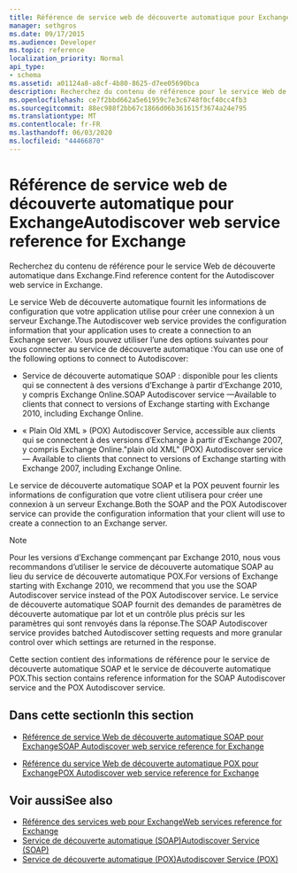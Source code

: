 ```yaml
---
title: Référence de service web de découverte automatique pour Exchange
manager: sethgros
ms.date: 09/17/2015
ms.audience: Developer
ms.topic: reference
localization_priority: Normal
api_type:
- schema
ms.assetid: a01124a8-a8cf-4b80-8625-d7ee05690bca
description: Recherchez du contenu de référence pour le service Web de découverte automatique dans Exchange.
ms.openlocfilehash: ce7f2bbd662a5e61959c7e3c6748f0cf40cc4fb3
ms.sourcegitcommit: 88ec988f2bb67c1866d06b361615f3674a24e795
ms.translationtype: MT
ms.contentlocale: fr-FR
ms.lasthandoff: 06/03/2020
ms.locfileid: "44466870"
---
```

# <a name="autodiscover-web-service-reference-for-exchange"></a><span data-ttu-id="abb57-103">Référence de service web de découverte automatique pour Exchange</span><span class="sxs-lookup"><span data-stu-id="abb57-103">Autodiscover web service reference for Exchange</span></span>

<span data-ttu-id="abb57-104">Recherchez du contenu de référence pour le service Web de découverte automatique dans Exchange.</span><span class="sxs-lookup"><span data-stu-id="abb57-104">Find reference content for the Autodiscover web service in Exchange.</span></span>
  
<span data-ttu-id="abb57-105">Le service Web de découverte automatique fournit les informations de configuration que votre application utilise pour créer une connexion à un serveur Exchange.</span><span class="sxs-lookup"><span data-stu-id="abb57-105">The Autodiscover web service provides the configuration information that your application uses to create a connection to an Exchange server.</span></span> <span data-ttu-id="abb57-106">Vous pouvez utiliser l’une des options suivantes pour vous connecter au service de découverte automatique :</span><span class="sxs-lookup"><span data-stu-id="abb57-106">You can use one of the following options to connect to Autodiscover:</span></span>
  
- <span data-ttu-id="abb57-107">Service de découverte automatique SOAP : disponible pour les clients qui se connectent à des versions d’Exchange à partir d’Exchange 2010, y compris Exchange Online.</span><span class="sxs-lookup"><span data-stu-id="abb57-107">SOAP Autodiscover service —Available to clients that connect to versions of Exchange starting with Exchange 2010, including Exchange Online.</span></span>
    
- <span data-ttu-id="abb57-108">« Plain Old XML » (POX) Autodiscover Service, accessible aux clients qui se connectent à des versions d’Exchange à partir d’Exchange 2007, y compris Exchange Online.</span><span class="sxs-lookup"><span data-stu-id="abb57-108">"plain old XML" (POX) Autodiscover service — Available to clients that connect to versions of Exchange starting with Exchange 2007, including Exchange Online.</span></span> 
    
<span data-ttu-id="abb57-109">Le service de découverte automatique SOAP et la POX peuvent fournir les informations de configuration que votre client utilisera pour créer une connexion à un serveur Exchange.</span><span class="sxs-lookup"><span data-stu-id="abb57-109">Both the SOAP and the POX Autodiscover service can provide the configuration information that your client will use to create a connection to an Exchange server.</span></span>
  
> [!NOTE]
> <span data-ttu-id="abb57-110">Pour les versions d’Exchange commençant par Exchange 2010, nous vous recommandons d’utiliser le service de découverte automatique SOAP au lieu du service de découverte automatique POX.</span><span class="sxs-lookup"><span data-stu-id="abb57-110">For versions of Exchange starting with Exchange 2010, we recommend that you use the SOAP Autodiscover service instead of the POX Autodiscover service.</span></span> <span data-ttu-id="abb57-111">Le service de découverte automatique SOAP fournit des demandes de paramètres de découverte automatique par lot et un contrôle plus précis sur les paramètres qui sont renvoyés dans la réponse.</span><span class="sxs-lookup"><span data-stu-id="abb57-111">The SOAP Autodiscover service provides batched Autodiscover setting requests and more granular control over which settings are returned in the response.</span></span> 
  
<span data-ttu-id="abb57-112">Cette section contient des informations de référence pour le service de découverte automatique SOAP et le service de découverte automatique POX.</span><span class="sxs-lookup"><span data-stu-id="abb57-112">This section contains reference information for the SOAP Autodiscover service and the POX Autodiscover service.</span></span>
  
## <a name="in-this-section"></a><span data-ttu-id="abb57-113">Dans cette section</span><span class="sxs-lookup"><span data-stu-id="abb57-113">In this section</span></span>
<span data-ttu-id="abb57-114"><a name="bk_InThisSection"> </a></span><span class="sxs-lookup"><span data-stu-id="abb57-114"><a name="bk_InThisSection"> </a></span></span>

- [<span data-ttu-id="abb57-115">Référence de service Web de découverte automatique SOAP pour Exchange</span><span class="sxs-lookup"><span data-stu-id="abb57-115">SOAP Autodiscover web service reference for Exchange</span></span>](soap-autodiscover-web-service-reference-for-exchange.md)
    
- [<span data-ttu-id="abb57-116">Référence du service Web de découverte automatique POX pour Exchange</span><span class="sxs-lookup"><span data-stu-id="abb57-116">POX Autodiscover web service reference for Exchange</span></span>](pox-autodiscover-web-service-reference-for-exchange.md)
    
## <a name="see-also"></a><span data-ttu-id="abb57-117">Voir aussi</span><span class="sxs-lookup"><span data-stu-id="abb57-117">See also</span></span>

- [<span data-ttu-id="abb57-118">Référence des services web pour Exchange</span><span class="sxs-lookup"><span data-stu-id="abb57-118">Web services reference for Exchange</span></span>](web-services-reference-for-exchange.md)
- [<span data-ttu-id="abb57-119">Service de découverte automatique (SOAP)</span><span class="sxs-lookup"><span data-stu-id="abb57-119">Autodiscover Service (SOAP)</span></span>](https://msdn.microsoft.com/library/e24d1a1f-0d20-4bd9-ae4c-9112ecacea78%28Office.15%29.aspx)
- [<span data-ttu-id="abb57-120">Service de découverte automatique (POX)</span><span class="sxs-lookup"><span data-stu-id="abb57-120">Autodiscover Service (POX)</span></span>](https://msdn.microsoft.com/library/13c54de3-a91c-4424-8732-99dd8f2162ec%28Office.15%29.aspx)
    

